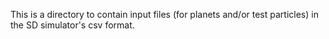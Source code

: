 This is a directory to contain input files (for planets and/or test particles) in the SD simulator's csv format.
